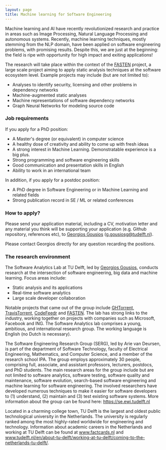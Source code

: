 ```yaml
---
layout: page
title: Machine learning for Software Engineering
---
```


Machine learning and AI have recently revolutionized research and practice in
areas such as Image Processing, Natural Language Processing and autonomous
systems. Recently, machine learning techniques, mostly stemming from the NLP
domain, have been applied on software engineering problems, with promising
results. Despite this, we are just at the beginning: the field is ripe with
opportunity for high impact and exiting applications!

The research will take place within the context of the 
[FASTEN](http://fasten-project.eu) project, a large scale project aiming to apply static 
analysis techniques at the software ecosystem level. Example projects may include (but are 
not limited to):

* Analyses to identify security, licensing and other problems in dependency networks
* Machine-augmented static analyses
* Machine representations of software dependency networks
* Graph Neural Networks for modeling source code

### Job requirements

If you apply for a PhD position:

- A Master's degree (or equivalent) in computer science
- A healthy dose of creativity and ability to come up with fresh ideas
- A strong interest in Machine Learning. Demonstratable experience is a big plus.
- Strong programming and software engineering skills
- Good communication and presentation skills in English
- Ability to work in an international team

In addition, if you apply for a postdoc position:

- A PhD degree in Software Engineering or in Machine Learning and related fields
- Strong publication record in SE / ML or related conferences


### How to apply?

Please send your application material, including a CV, motivation letter and
any material you think will be supporting your application (e.g. Github
repository, references etc), to [Georgios Gousios](http://gousiosg.org)
(g.gousiosg@tudelft.nl). 

Please contact Georgios directly for any question recarding the positions.

### The research environment

The Software Analytics Lab at TU Delft, led by [Georgios Gousios](http://gousiosg.org), 
conducts research at the intersection of software engineering, big data and machine 
learning. Focus areas include:

* Static analysis and its applications
* Real-time software analytics
* Large scale developer collaboration

Notable projects that came out of the group include [GHTorrent](http://ghtorrent.org),
[TravisTorrent](https://travistorrent.org),
[CodeFeedr](http://codefeedr.io) and [FASTEN](http://fasten-project.eu). The lab has strong links to the industry, working together on projects with companies such as Microsoft, Facebook and ING. The
Software Analytics lab comprises a young, ambitious, and international research
group. The working language is English (no Dutch is necessary).

The Software Engineering Research Group (SERG), led by Arie van Deursen, is
part of the department of Software Technology, faculty of Electrical
Engineering, Mathematics, and Computer Science, and a member of the research
school IPA. The group employs approximately 30 people, comprising full,
associate, and assistant professors, lecturers, postdocs, and PhD students. The
main research areas for the group include but are not limited to software
analytics, software testing, software quality and maintenance, software
evolution, search-based software engineering and machine learning for software
engineering. The involved researchers have developed numerous techniques to
make it easier for software developers to (1) understand, (2) maintain and (3)
test existing software systems. More information about the group can be found
here: https://se.ewi.tudelft.nl

Located in a charming college town, TU Delft is the largest and oldest public
technological university in the Netherlands. The university is regularly ranked
among the most highly-rated worldwide for engineering and technology.
Information about academic careers in the Netherlands and working at TU Delft
can be found at www.factcards.nl and
www.tudelft.nl/en/about-tu-delft/working-at-tu-delft/coming-to-the-netherlands-tu-delft/. 
